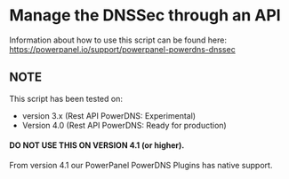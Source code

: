 # Manage the DNSSec through an API
Information about how to use this script can be found here: https://powerpanel.io/support/powerpanel-powerdns-dnssec

## NOTE
This script has been tested on:
- version 3.x (Rest API PowerDNS: Experimental)
- Version 4.0 (Rest API PowerDNS: Ready for production)

#### DO NOT USE THIS ON VERSION 4.1 (or higher). 
From version 4.1 our PowerPanel PowerDNS Plugins has native support.

